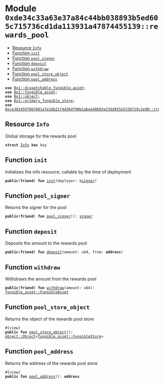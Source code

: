 
<a id="0xde34c33a63e37a84c44bb038893b5ed605c715736cd1da113931a47874455139_rewards_pool"></a>

# Module `0xde34c33a63e37a84c44bb038893b5ed605c715736cd1da113931a47874455139::rewards_pool`



-  [Resource `Info`](#0xde34c33a63e37a84c44bb038893b5ed605c715736cd1da113931a47874455139_rewards_pool_Info)
-  [Function `init`](#0xde34c33a63e37a84c44bb038893b5ed605c715736cd1da113931a47874455139_rewards_pool_init)
-  [Function `pool_signer`](#0xde34c33a63e37a84c44bb038893b5ed605c715736cd1da113931a47874455139_rewards_pool_pool_signer)
-  [Function `deposit`](#0xde34c33a63e37a84c44bb038893b5ed605c715736cd1da113931a47874455139_rewards_pool_deposit)
-  [Function `withdraw`](#0xde34c33a63e37a84c44bb038893b5ed605c715736cd1da113931a47874455139_rewards_pool_withdraw)
-  [Function `pool_store_object`](#0xde34c33a63e37a84c44bb038893b5ed605c715736cd1da113931a47874455139_rewards_pool_pool_store_object)
-  [Function `pool_address`](#0xde34c33a63e37a84c44bb038893b5ed605c715736cd1da113931a47874455139_rewards_pool_pool_address)


<pre><code><b>use</b> <a href="">0x1::dispatchable_fungible_asset</a>;
<b>use</b> <a href="">0x1::fungible_asset</a>;
<b>use</b> <a href="">0x1::object</a>;
<b>use</b> <a href="">0x1::primary_fungible_store</a>;
<b>use</b> <a href="">0xce3824597867081e7e16b21f4d364f90b1abae40b92e23dd915e5330719c2e98::trust_coin</a>;
</code></pre>



<a id="0xde34c33a63e37a84c44bb038893b5ed605c715736cd1da113931a47874455139_rewards_pool_Info"></a>

## Resource `Info`

Global storage for the rewards pool


<pre><code><b>struct</b> <a href="rewards_pool.md#0xde34c33a63e37a84c44bb038893b5ed605c715736cd1da113931a47874455139_rewards_pool_Info">Info</a> <b>has</b> key
</code></pre>



<a id="0xde34c33a63e37a84c44bb038893b5ed605c715736cd1da113931a47874455139_rewards_pool_init"></a>

## Function `init`

Initializes the info resource; callable by the time of deployment


<pre><code><b>public</b>(<b>friend</b>) <b>fun</b> <a href="rewards_pool.md#0xde34c33a63e37a84c44bb038893b5ed605c715736cd1da113931a47874455139_rewards_pool_init">init</a>(deployer: &<a href="">signer</a>)
</code></pre>



<a id="0xde34c33a63e37a84c44bb038893b5ed605c715736cd1da113931a47874455139_rewards_pool_pool_signer"></a>

## Function `pool_signer`

Returns the signer for the pool


<pre><code><b>public</b>(<b>friend</b>) <b>fun</b> <a href="rewards_pool.md#0xde34c33a63e37a84c44bb038893b5ed605c715736cd1da113931a47874455139_rewards_pool_pool_signer">pool_signer</a>(): <a href="">signer</a>
</code></pre>



<a id="0xde34c33a63e37a84c44bb038893b5ed605c715736cd1da113931a47874455139_rewards_pool_deposit"></a>

## Function `deposit`

Deposits the amount to the rewards pool


<pre><code><b>public</b>(<b>friend</b>) <b>fun</b> <a href="rewards_pool.md#0xde34c33a63e37a84c44bb038893b5ed605c715736cd1da113931a47874455139_rewards_pool_deposit">deposit</a>(amount: u64, from: <b>address</b>)
</code></pre>



<a id="0xde34c33a63e37a84c44bb038893b5ed605c715736cd1da113931a47874455139_rewards_pool_withdraw"></a>

## Function `withdraw`

Withdraws the amount from the rewards pool


<pre><code><b>public</b>(<b>friend</b>) <b>fun</b> <a href="rewards_pool.md#0xde34c33a63e37a84c44bb038893b5ed605c715736cd1da113931a47874455139_rewards_pool_withdraw">withdraw</a>(amount: u64): <a href="_FungibleAsset">fungible_asset::FungibleAsset</a>
</code></pre>



<a id="0xde34c33a63e37a84c44bb038893b5ed605c715736cd1da113931a47874455139_rewards_pool_pool_store_object"></a>

## Function `pool_store_object`

Returns the object of the rewards pool store


<pre><code>#[view]
<b>public</b> <b>fun</b> <a href="rewards_pool.md#0xde34c33a63e37a84c44bb038893b5ed605c715736cd1da113931a47874455139_rewards_pool_pool_store_object">pool_store_object</a>(): <a href="_Object">object::Object</a>&lt;<a href="_FungibleStore">fungible_asset::FungibleStore</a>&gt;
</code></pre>



<a id="0xde34c33a63e37a84c44bb038893b5ed605c715736cd1da113931a47874455139_rewards_pool_pool_address"></a>

## Function `pool_address`

Returns the address of the rewards pool store


<pre><code>#[view]
<b>public</b> <b>fun</b> <a href="rewards_pool.md#0xde34c33a63e37a84c44bb038893b5ed605c715736cd1da113931a47874455139_rewards_pool_pool_address">pool_address</a>(): <b>address</b>
</code></pre>
